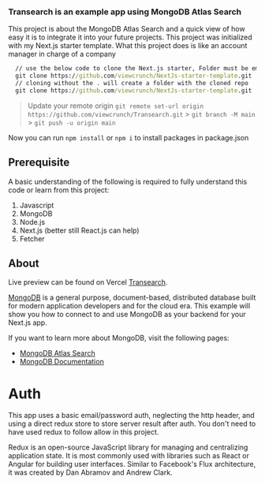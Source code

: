 ### Transearch is an example app using MongoDB Atlas Search

This project is about the MongoDB Atlas Search and a quick view of how easy it is to integrate it into your future projects. This project was initialized with my Next.js starter template. What this project does is like an account manager in charge of a company

```cmd
  // use the below code to clone the Next.js starter, Folder must be empty
  git clone https://github.com/viewcrunch/NextJs-starter-template.git .
  // cloning without the . will create a folder with the cloned repo
  git clone https://github.com/viewcrunch/NextJs-starter-template.git
```

> Update your remote origin
> `git remote set-url origin https://github.com/viewcrunch/Transearch.git` > `git branch -M main ` > `git push -u origin main `

Now you can run `npm install` or `npm i` to install packages in package.json

## Prerequisite

A basic understanding of the following is required to fully understand this code or learn from this project:

1. Javascript
2. MongoDB
3. Node.js
4. Next.js (better still React.js can help)
5. Fetcher

## About

Live preview can be found on Vercel [Transearch](https://transearch.vercel.app/).

[MongoDB](https://www.mongodb.com/) is a general purpose, document-based, distributed database built for modern application developers and for the cloud era. This example will show you how to connect to and use MongoDB as your backend for your Next.js app.

If you want to learn more about MongoDB, visit the following pages:

- [MongoDB Atlas Search](https://mongodb.com/atlas)
- [MongoDB Documentation](https://docs.mongodb.com/)

# Auth

This app uses a basic email/password auth, neglecting the http header, and using a direct redux store to store server result after auth. You don't need to have used redux to follow allow in this project.

Redux is an open-source JavaScript library for managing and centralizing application state. It is most commonly used with libraries such as React or Angular for building user interfaces. Similar to Facebook's Flux architecture, it was created by Dan Abramov and Andrew Clark.
